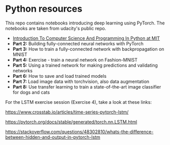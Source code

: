 # Python resources

This repo contains notebooks introducing deep learning using PyTorch. The notebooks are taken from udacity's public repo.

* [Introduction To Computer Science And Programming In Python at MIT](https://ocw.mit.edu/courses/6-0001-introduction-to-computer-science-and-programming-in-python-fall-2016/)
* **Part 2:** Building fully-connected neural networks with PyTorch
* **Part 3:** How to train a fully-connected network with backpropagation on MNIST
* **Part 4:** Exercise - train a neural network on Fashion-MNIST
* **Part 5:** Using a trained network for making predictions and validating networks
* **Part 6:** How to save and load trained models
* **Part 7:** Load image data with torchvision, also data augmentation
* **Part 8:** Use transfer learning to train a state-of-the-art image classifier for dogs and cats


For the LSTM exercise session (Exercise 4), take a look at these links:

https://www.crosstab.io/articles/time-series-pytorch-lstm/

https://pytorch.org/docs/stable/generated/torch.nn.LSTM.html

https://stackoverflow.com/questions/48302810/whats-the-difference-between-hidden-and-output-in-pytorch-lstm
